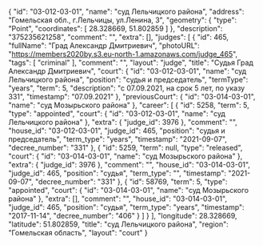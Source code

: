 {
    "id": "03-012-03-01",
    "name": "суд Лельчицкого района",
    "address": "Гомельская обл., г.Лельчицы, ул.Ленина, 3",
    "geometry": {
        "type": "Point",
        "coordinates": [
            28.328669,
            51.802859
        ]
    },
    "description": "375235621258",
    "comment": "",
    "extra": [],
    "judges": [
        {
            "id": 465,
            "fullName": "Град Александр Дмитриевич",
            "photoURL": "https://members2020by.s3.eu-north-1.amazonaws.com/judge_465",
            "tags": [
                "criminal"
            ],
            "comment": "",
            "layout": "judge",
            "title": "Судья Град Александр Дмитриевич",
            "court": {
                "id": "03-012-03-01",
                "name": "суд Лельчицкого района",
                "position": "судья и председатель",
                "termType": "years",
                "term": 5,
                "description": "c 07.09.2021, на срок 5 лет, по указу 331",
                "timestamp": "07.09.2021"
            },
            "previousCourt": {
                "id": "03-014-03-01",
                "name": "суд Мозырьского района"
            },
            "career": [
                {
                    "id": 5258,
                    "term": 5,
                    "type": "appointed",
                    "court": {
                        "id": "03-012-03-01",
                        "name": "суд Лельчицкого района"
                    },
                    "extra": {
                        "judge_id": 3976
                    },
                    "comment": "",
                    "house_id": "03-012-03-01",
                    "judge_id": 465,
                    "position": "судья и председатель",
                    "term_type": "years",
                    "timestamp": "2021-09-07",
                    "decree_number": "331"
                },
                {
                    "id": 5259,
                    "term": null,
                    "type": "released",
                    "court": {
                        "id": "03-014-03-01",
                        "name": "суд Мозырьского района"
                    },
                    "extra": {
                        "judge_id": 3976
                    },
                    "comment": "",
                    "house_id": "03-014-03-01",
                    "judge_id": 465,
                    "position": "судья",
                    "term_type": "",
                    "timestamp": "2021-09-07",
                    "decree_number": "331"
                },
                {
                    "id": 58769,
                    "term": 5,
                    "type": "appointed",
                    "court": {
                        "id": "03-014-03-01",
                        "name": "суд Мозырьского района"
                    },
                    "extra": [],
                    "comment": "",
                    "house_id": "03-014-03-01",
                    "judge_id": 465,
                    "position": "судья",
                    "term_type": "years",
                    "timestamp": "2017-11-14",
                    "decree_number": "406"
                }
            ]
        }
    ],
    "longitude": 28.328669,
    "latitude": 51.802859,
    "title": "суд Лельчицкого района",
    "region": "Гомельская область",
    "layout": "court"
}